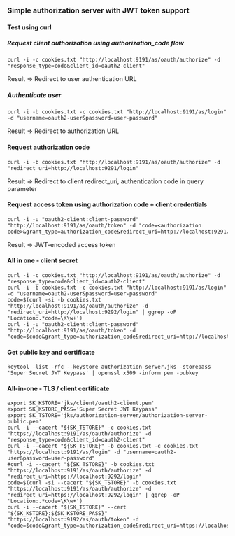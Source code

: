 ### Simple authorization server with JWT token support

#### Test using curl

##### Request client authorization using authorization_code flow
````
curl -i -c cookies.txt "http://localhost:9191/as/oauth/authorize" -d "response_type=code&client_id=oauth2-client"
````
Result => Redirect to user authentication URL

##### Authenticate user
````
curl -i -b cookies.txt -c cookies.txt "http://localhost:9191/as/login" -d "username=oauth2-user&password=user-password"
````
Result => Redirect to authorization URL

#### Request authorization code
````
curl -i -b cookies.txt "http://localhost:9191/as/oauth/authorize" -d "redirect_uri=http://localhost:9291/login"
````
Result => Redirect to client redirect_uri, authentication code in query parameter

#### Request access token using authorization code + client credentials
````
curl -i -u "oauth2-client:client-password" "http://localhost:9191/as/oauth/token" -d "code=<authorization code>&grant_type=authorization_code&redirect_uri=http://localhost:9291/login"
````
Result => JWT-encoded access token

#### All in one - client secret
```
curl -i -c cookies.txt "http://localhost:9191/as/oauth/authorize" -d "response_type=code&client_id=oauth2-client"
curl -i -b cookies.txt -c cookies.txt "http://localhost:9191/as/login" -d "username=oauth2-user&password=user-password"
code=$(curl -si -b cookies.txt "http://localhost:9191/as/oauth/authorize" -d "redirect_uri=http://localhost:9292/login" | ggrep -oP 'Location:.*code=\K\w+')
curl -i -u "oauth2-client:client-password" "http://localhost:9191/as/oauth/token" -d "code=$code&grant_type=authorization_code&redirect_uri=http://localhost:9292/login"
```

#### Get public key and certificate
```
keytool -list -rfc --keystore authorization-server.jks -storepass 'Super Secret JWT Keypass' | openssl x509 -inform pem -pubkey
```

#### All-in-one - TLS / client certificate
```
export SK_KSTORE='jks/client/oauth2-client.pem'
export SK_KSTORE_PASS='Super Secret JWT Keypass'
export SK_TSTORE='jks/authorization-server/authorization-server-public.pem'
curl -i --cacert "${SK_TSTORE}" -c cookies.txt "https://localhost:9191/as/oauth/authorize" -d "response_type=code&client_id=oauth2-client"
curl -i --cacert "${SK_TSTORE}" -b cookies.txt -c cookies.txt "https://localhost:9191/as/login" -d "username=oauth2-user&password=user-password"
#curl -i --cacert "${SK_TSTORE}" -b cookies.txt "https://localhost:9191/as/oauth/authorize" -d "redirect_uri=https://localhost:9292/login"
code=$(curl -si --cacert "${SK_TSTORE}" -b cookies.txt "https://localhost:9191/as/oauth/authorize" -d "redirect_uri=https://localhost:9292/login" | ggrep -oP 'Location:.*code=\K\w+')
curl -i --cacert "${SK_TSTORE}" --cert "${SK_KSTORE}:${SK_KSTORE_PASS}" "https://localhost:9192/as/oauth/token" -d "code=$code&grant_type=authorization_code&redirect_uri=https://localhost:9292/login"
```

